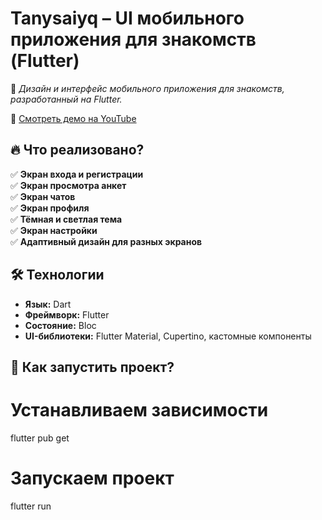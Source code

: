 
# **Tanysaiyq – UI мобильного приложения для знакомств (Flutter)**  
📱 *Дизайн и интерфейс мобильного приложения для знакомств, разработанный на Flutter.*  

🔗 [Смотреть демо на YouTube](https://www.youtube.com/shorts/3rP4t_6p0GA)

## 🔥 **Что реализовано?**  
✅ **Экран входа и регистрации**  
✅ **Экран просмотра анкет**  
✅ **Экран чатов**  
✅ **Экран профиля**  
✅ **Тёмная и светлая тема**  
✅ **Экран настройки**  
✅ **Адаптивный дизайн для разных экранов**  

## 🛠 **Технологии**  
- **Язык:** Dart  
- **Фреймворк:** Flutter  
- **Состояние:** Bloc 
- **UI-библиотеки:** Flutter Material, Cupertino, кастомные компоненты

## 🚀 **Как запустить проект?**  

# Устанавливаем зависимости
flutter pub get  

# Запускаем проект
flutter run  
